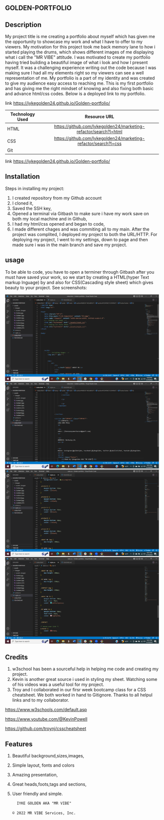 ## GOLDEN-PORTFOLIO

## Description 


My project title is me creating a portfolio about myself which has given me the opportunity to showcase my work and what I have to offer to my viewers. My motivation for this project took me back memory lane to how i started playing the drums, which shows different images of me displaying what i call the "MR VIBE" attitude. I was motivated to create my portfolio having tried building a beautiful image of what i look and how I present myself. It was a challenging experience writing out the code because I was making sure I had all my elements right so my viewers can see a well representation of me.
My portfolio is a part of my identity and was created to give my audience easy access to reaching me.
This is my first portfolio and has giving me the right mindset of knowing and also fixing both basic and advance html/css codes. Below is a deployed link to my portfolio.

link https://iykegolden24.github.io/Golden-portfolio/



| Technology Used         | Resource URL           | 
| ------------- |:-------------:| 
| HTML    | https://github.com/Iykegolden24/marketing-refactor/search?l=html | 
| CSS     |https://github.com/Iykegolden24/marketing-refactor/search?l=css      |   
| Git | 
link https://iykegolden24.github.io/Golden-portfolio/



## Installation


Steps in installing my project: 
1. I created repository from my Github account
2. I cloned it,
3. Saved the SSH key,
4. Opened a terminal via Gitbash to make sure i have my work save on both my local machine and in Github,
5. I had my html/css opened and began to code,
7. I made different chages and was commiting all to my main.
After the project was complited, I deployed my project to both the URL/HTTP. For deploying my project, I went to my settings, down to page and then made sure i was in the main branch and save my project.


## usage


To be able to code, you have to open a terminer through Gitbash after you must have saved your work, so we start by creating a HTML(hyper Text markup lnguage) by <doctype html> and also for CSS(Cascading style sheet) which gives beauty to your project. See screenshots:

![Alt text](assets/images/assets/images/Screenshot%20(62).png)
![Alt text](assets/images/assets/images/Screenshot%20(63).png)
![Alt text](assets/images/assets/images/Screenshot%20(64).png)
![Alt text](assets/images/assets/images/Screenshot%20(65).png)



## Credits


1. w3school has been a sourceful help in helping me code and creating my project.
2. Kevin is another great source i used in styling my sheet. Watching some of his videos was a useful tool for my project.
3. Troy and I collaborated in our firsr week bootcamp class for a CSS cheatsheet. We both worked in hand to Gitignore. Thanks to all helpul links and to my collaborator.

https://www.w3schools.com/default.asp

https://www.youtube.com/@KevinPowell

https://github.com/troynj/csscheatsheet



## Features

1. Beautiful background,sizes,images,
2. Simple layout, fonts and colors
3. Amazing presentation,
4. Great heads,foots,tags and sections,
5. User friendly and simple.



         IYKE GOLDEN AKA "MR VIBE"

       © 2022 MR VIBE Services, Inc.










